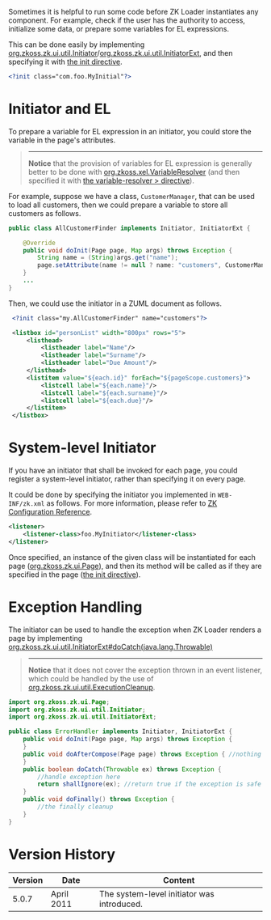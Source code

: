 

Sometimes it is helpful to run some code before ZK Loader instantiates
any component. For example, check if the user has the authority to
access, initialize some data, or prepare some variables for EL
expressions.

This can be done easily by implementing
[org.zkoss.zk.ui.util.Initiator](https://www.zkoss.org/javadoc/latest/zk/org/zkoss/zk/ui/util/Initiator.html)/[org.zkoss.zk.ui.util.InitiatorExt](https://www.zkoss.org/javadoc/latest/zk/org/zkoss/zk/ui/util/InitiatorExt.html),
and then specifying it with [the init directive](zuml_ref/ZUML/Processing_Instructions/init).

```xml
<?init class="com.foo.MyInitial"?>
```

# Initiator and EL

To prepare a variable for EL expression in an initiator, you could store
the variable in the page's attributes.

> ------------------------------------------------------------------------
>
> **Notice** that the provision of variables for EL expression is
> generally better to be done with
> [org.zkoss.xel.VariableResolver](https://www.zkoss.org/javadoc/latest/zk/org/zkoss/xel/VariableResolver.html)
> (and then specified it with [the variable-resolver > directive](zuml_ref/ZUML/Processing_Instructions/variable-resolver)).

For example, suppose we have a class, `CustomerManager`, that can be
used to load all customers, then we could prepare a variable to store
all customers as follows.

```java
public class AllCustomerFinder implements Initiator, InitiatorExt {

    @Override
    public void doInit(Page page, Map args) throws Exception {
        String name = (String)args.get("name");
        page.setAttribute(name != null ? name: "customers", CustomerManager.findAll());
    }
    ...
}
```

Then, we could use the initiator in a ZUML document as follows.

```xml
 <?init class="my.AllCustomerFinder" name="customers"?>

 <listbox id="personList" width="800px" rows="5">
     <listhead>
         <listheader label="Name"/>
         <listheader label="Surname"/>
         <listheader label="Due Amount"/>
     </listhead>
     <listitem value="${each.id}" forEach="${pageScope.customers}">
         <listcell label="${each.name}"/>
         <listcell label="${each.surname}"/>
         <listcell label="${each.due}"/>
     </listitem>
 </listbox>
```

# System-level Initiator

If you have an initiator that shall be invoked for each page, you could
register a system-level initiator, rather than specifying it on every
page.

It could be done by specifying the initiator you implemented in
`WEB-INF/zk.xml` as follows. For more information, please refer to [ZK Configuration Reference]({{site.baseurl}}/zk_config_ref/the_listener_element).

```xml
<listener>
    <listener-class>foo.MyInitiator</listener-class>
</listener>
```

Once specified, an instance of the given class will be instantiated for
each page ([org.zkoss.zk.ui.Page](https://www.zkoss.org/javadoc/latest/zk/org/zkoss/zk/ui/Page.html)),
and then its method will be called as if they are specified in the page
([the init directive](zuml_ref/ZUML/Processing_Instructions/init)).

# Exception Handling

The initiator can be used to handle the exception when ZK Loader renders
a page by implementing
[org.zkoss.zk.ui.util.InitiatorExt#doCatch(java.lang.Throwable)](https://www.zkoss.org/javadoc/latest/zk/org/zkoss/zk/ui/util/InitiatorExt.html#doCatch(java.lang.Throwable))

> ------------------------------------------------------------------------
>
> **Notice** that it does not cover the exception thrown in an event
> listener, which could be handled by the use of
> [org.zkoss.zk.ui.util.ExecutionCleanup](https://www.zkoss.org/javadoc/latest/zk/org/zkoss/zk/ui/util/ExecutionCleanup.html).

```java
import org.zkoss.zk.ui.Page;
import org.zkoss.zk.ui.util.Initiator;
import org.zkoss.zk.ui.util.InitiatorExt;

public class ErrorHandler implements Initiator, InitiatorExt {
    public void doInit(Page page, Map args) throws Exception {
    }
    public void doAfterCompose(Page page) throws Exception { //nothing to do
    }
    public boolean doCatch(Throwable ex) throws Exception {
        //handle exception here
        return shallIgnore(ex); //return true if the exception is safe to ignore
    }
    public void doFinally() throws Exception {
        //the finally cleanup
    }
}
```

# Version History

| Version | Date       | Content                                    |
|---------|------------|--------------------------------------------|
| 5.0.7   | April 2011 | The system-level initiator was introduced. |
